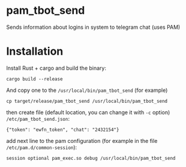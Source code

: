 # pam_tbot_send

Sends information about logins in system to telegram chat (uses PAM)

# Installation

Install Rust + cargo and build the binary:
```
cargo build --release
```

And copy one to the `/usr/local/bin/pam_tbot_send` (for example)
```
cp target/release/pam_tbot_send /usr/local/bin/pam_tbot_send
```

then create file (default location, you can change it with `-c` option) `/etc/pam_tbot_send.json`:
```
{"token": "ewfn_token", "chat": "2432154"}
```

add next line to the pam configuration (for example in the file `/etc/pam.d/common-session`):
```
session optional pam_exec.so debug /usr/local/bin/pam_tbot_send
```
